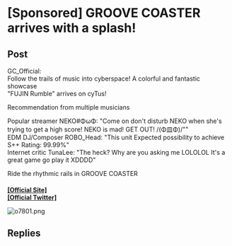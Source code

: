 # [Sponsored] GROOVE COASTER arrives with a splash!
## Post
GC_Official:<br>
Follow the trails of music into cyberspace! A colorful and fantastic showcase<br>
"FUJIN Rumble" arrives on cyTus!

Recommendation from multiple musicians

Popular streamer NEKO\#ΦωΦ: "Come on don't disturb NEKO when she's trying to get a high score! NEKO is mad! GET OUT! /(Φ皿Φ)/""<br>
EDM DJ/Composer ROBO\_Head: "This unit  Expected possibility to achieve S++ Rating: 99.99%"<br>
Internet critic TunaLee: "The heck? Why are you asking me LOLOLOL It's a great game go play it XDDDD"

Ride the rhythmic rails in GROOVE COASTER<br>
　<br>
[**[Official Site]**](http://groovecoaster.jp/)<br>
[**[Official Twitter]**](https://twitter.com/groove\_coaster)

![o7801.png](/attachments/o7801.png)
## Replies
